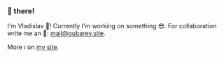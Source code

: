 ### 👋 there!
I'm Vladislav 👦! Currently I'm working on something 😎.
For collaboration write me an 📧: <a href="mailto:mail@gubarev.site">mail@gubarev.site</a>.

More ℹ️ on <a href="https://gubarev.site">my site</a>.
